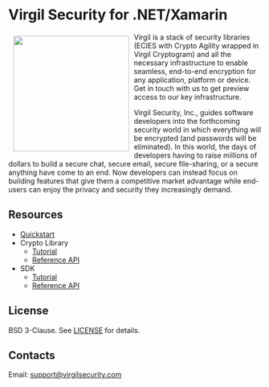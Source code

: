 # Virgil Security for .NET/Xamarin

<a href="https://d3js.org"><img width="230px" src="https://github.com/VirgilSecurity/virgil-net/blob/master/logo.png" align="left" hspace="10" vspace="6"></a>

Virgil is a stack of security libraries (ECIES with Crypto Agility wrapped in Virgil Cryptogram) and all the necessary infrastructure to enable seamless, end-to-end encryption for any application, platform or device. Get in touch with us to get preview access to our key infrastructure.

Virgil Security, Inc., guides software developers into the forthcoming security world in which everything will be encrypted (and passwords will be eliminated). In this world, the days of developers having to raise millions of dollars to build a secure chat, secure email, secure file-sharing, or a secure anything have come to an end. Now developers can instead focus on building features that give them a competitive market advantage while end-users can enjoy the privacy and security they increasingly demand.

## Resources

* [Quickstart](https://github.com/VirgilSecurity/virgil/blob/master/dot-net-csharp/quickstart/readme.md)
* Crypto Library 
  * [Tutorial](https://github.com/VirgilSecurity/virgil/blob/master/dot-net-csharp/crypto-library/readme.md) 
  * [Reference API](https://github.com/VirgilSecurity/virgil/blob/master/dot-net-csharp/crypto-library/reference-api.md)
* SDK
  * [Tutorial](https://github.com/VirgilSecurity/virgil/blob/master/dot-net-csharp/keys-sdk/readme.md)
  * [Reference API](https://github.com/VirgilSecurity/virgil/blob/master/dot-net-csharp/keys-sdk/reference-api.md)

## License
BSD 3-Clause. See [LICENSE](https://github.com/VirgilSecurity/virgil/blob/master/LICENSE) for details.

## Contacts
Email: <support@virgilsecurity.com>

